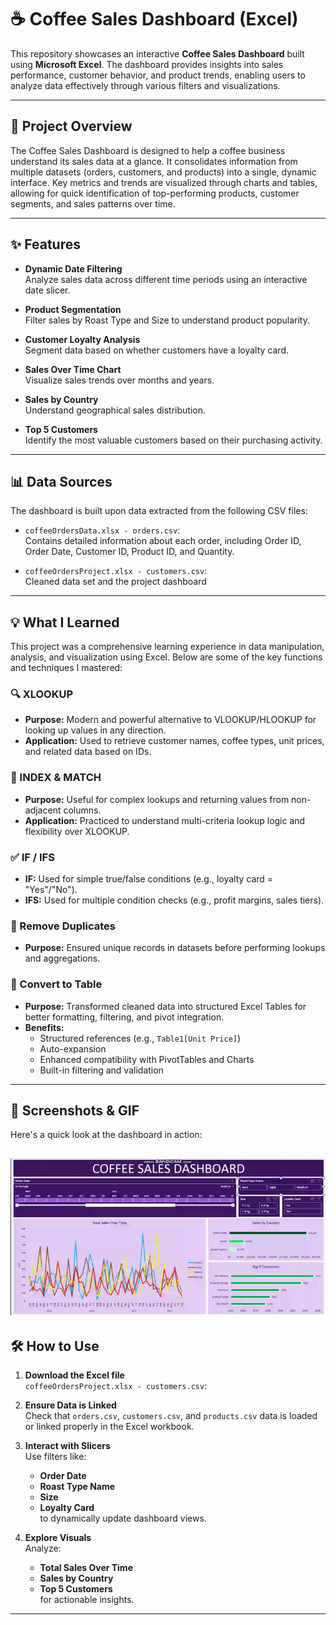 # ☕ Coffee Sales Dashboard (Excel)

This repository showcases an interactive **Coffee Sales Dashboard** built using **Microsoft Excel**. The dashboard provides insights into sales performance, customer behavior, and product trends, enabling users to analyze data effectively through various filters and visualizations.

---

## 🚀 Project Overview

The Coffee Sales Dashboard is designed to help a coffee business understand its sales data at a glance. It consolidates information from multiple datasets (orders, customers, and products) into a single, dynamic interface. Key metrics and trends are visualized through charts and tables, allowing for quick identification of top-performing products, customer segments, and sales patterns over time.

---

## ✨ Features

- **Dynamic Date Filtering**  
  Analyze sales data across different time periods using an interactive date slicer.

- **Product Segmentation**  
  Filter sales by Roast Type and Size to understand product popularity.

- **Customer Loyalty Analysis**  
  Segment data based on whether customers have a loyalty card.

- **Sales Over Time Chart**  
  Visualize sales trends over months and years.

- **Sales by Country**  
  Understand geographical sales distribution.

- **Top 5 Customers**  
  Identify the most valuable customers based on their purchasing activity.

---

## 📊 Data Sources

The dashboard is built upon data extracted from the following CSV files:

- `coffeeOrdersData.xlsx - orders.csv`:  
  Contains detailed information about each order, including Order ID, Order Date, Customer ID, Product ID, and Quantity.

- `coffeeOrdersProject.xlsx - customers.csv`:  
  Cleaned data set and the project dashboard

---

## 💡 What I Learned

This project was a comprehensive learning experience in data manipulation, analysis, and visualization using Excel. Below are some of the key functions and techniques I mastered:

### 🔍 XLOOKUP

- **Purpose:** Modern and powerful alternative to VLOOKUP/HLOOKUP for looking up values in any direction.
- **Application:** Used to retrieve customer names, coffee types, unit prices, and related data based on IDs.

### 🧩 INDEX & MATCH

- **Purpose:** Useful for complex lookups and returning values from non-adjacent columns.
- **Application:** Practiced to understand multi-criteria lookup logic and flexibility over XLOOKUP.

### ✅ IF / IFS

- **IF:** Used for simple true/false conditions (e.g., loyalty card = "Yes"/"No").
- **IFS:** Used for multiple condition checks (e.g., profit margins, sales tiers).

### 🧹 Remove Duplicates

- **Purpose:** Ensured unique records in datasets before performing lookups and aggregations.

### 📐 Convert to Table

- **Purpose:** Transformed cleaned data into structured Excel Tables for better formatting, filtering, and pivot integration.
- **Benefits:**
  - Structured references (e.g., `Table1[Unit Price]`)
  - Auto-expansion
  - Enhanced compatibility with PivotTables and Charts
  - Built-in filtering and validation

---

## 📸 Screenshots & GIF

Here's a quick look at the dashboard in action:

## ![Dashboard Demo](dashboard-demo.gif)

## 🛠️ How to Use

1. **Download the Excel file**  
   `coffeeOrdersProject.xlsx - customers.csv`:

2. **Ensure Data is Linked**  
   Check that `orders.csv`, `customers.csv`, and `products.csv` data is loaded or linked properly in the Excel workbook.

3. **Interact with Slicers**  
   Use filters like:

   - **Order Date**
   - **Roast Type Name**
   - **Size**
   - **Loyalty Card**  
     to dynamically update dashboard views.

4. **Explore Visuals**  
   Analyze:
   - **Total Sales Over Time**
   - **Sales by Country**
   - **Top 5 Customers**  
     for actionable insights.

---
